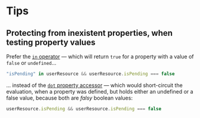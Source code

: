 # Tips

## Protecting from inexistent properties, when testing property values

Prefer the [`in` operator](https://developer.mozilla.org/en-US/docs/Web/JavaScript/Reference/Operators/in) — which will return `true` for a property with a value of `false` or `undefined`…

```javascript
"isPending" in userResource && userResource.isPending === false
```

… instead of the [`dot` property accessor](https://developer.mozilla.org/en-US/docs/Web/JavaScript/Reference/Operators/Property_Accessors) — which would short-circuit the evaluation, when a property was defined, but holds either an undefined or a false value, because both are _falsy_ boolean values:

```javascript
userResource.isPending && userResource.isPending === false
```
